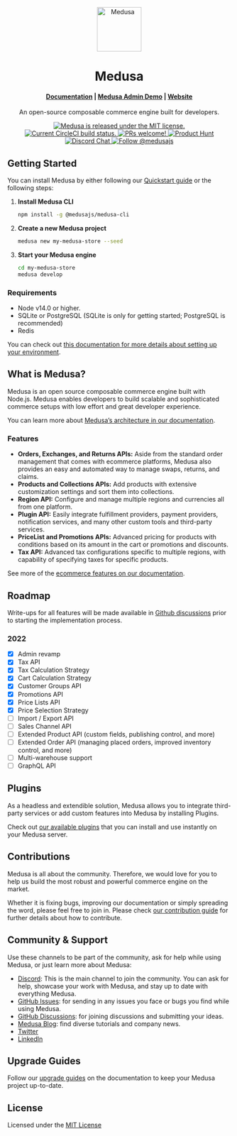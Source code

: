 <p align="center">
  <a href="https://www.medusajs.com">
    <img alt="Medusa" src="https://user-images.githubusercontent.com/7554214/153162406-bf8fd16f-aa98-4604-b87b-e13ab4baf604.png" width="100" />
  </a>
</p>
<h1 align="center">
  Medusa
</h1>

<h4 align="center">
  <a href="https://docs.medusajs.com">Documentation</a> |
  <a href="https://demo.medusajs.com/">Medusa Admin Demo</a> |
  <a href="https://www.medusajs.com">Website</a>
</h4>

<p align="center">
An open-source composable commerce engine built for developers.
</p>
<p align="center">
  <a href="https://github.com/medusajs/medusa/blob/master/LICENSE">
    <img src="https://img.shields.io/badge/license-MIT-blue.svg" alt="Medusa is released under the MIT license." />
  </a>
  <a href="https://circleci.com/gh/medusajs/medusa">
    <img src="https://circleci.com/gh/medusajs/medusa.svg?style=shield" alt="Current CircleCI build status." />
  </a>
  <a href="https://github.com/medusajs/medusa/blob/master/CONTRIBUTING.md">
    <img src="https://img.shields.io/badge/PRs-welcome-brightgreen.svg?style=flat" alt="PRs welcome!" />
  </a>
    <a href="https://www.producthunt.com/posts/medusa"><img src="https://img.shields.io/badge/Product%20Hunt-%231%20Product%20of%20the%20Day-%23DA552E" alt="Product Hunt"></a>
  <a href="https://discord.gg/xpCwq3Kfn8">
    <img src="https://img.shields.io/badge/chat-on%20discord-7289DA.svg" alt="Discord Chat" />
  </a>
  <a href="https://twitter.com/intent/follow?screen_name=medusajs">
    <img src="https://img.shields.io/twitter/follow/medusajs.svg?label=Follow%20@medusajs" alt="Follow @medusajs" />
  </a>
</p>

## Getting Started

You can install Medusa by either following our [Quickstart guide](https://docs.medusajs.com/quickstart/quick-start) or the following steps:

1. **Install Medusa CLI**

    ```bash
    npm install -g @medusajs/medusa-cli
    ```

2. **Create a new Medusa project**

    ```bash
    medusa new my-medusa-store --seed
    ```

3. **Start your Medusa engine**

    ```bash
    cd my-medusa-store
    medusa develop
    ```

### Requirements

- Node v14.0 or higher.
- SQLite or PostgreSQL (SQLite is only for getting started; PostgreSQL is recommended)
- Redis

You can check out [this documentation for more details about setting up your environment](https://docs.medusajs.com/tutorial/set-up-your-development-environment).

## What is Medusa?

Medusa is an open source composable commerce engine built with Node.js. Medusa enables developers to build scalable and sophisticated commerce setups with low effort and great developer experience.

You can learn more about [Medusa’s architecture in our documentation](https://docs.medusajs.com/introduction).

### Features

- **Orders, Exchanges, and Returns APIs:** Aside from the standard order management that comes with ecommerce platforms, Medusa also provides an easy and automated way to manage swaps, returns, and claims.
- **Products and Collections APIs:** Add products with extensive customization settings and sort them into collections.
- **Region API:** Configure and manage multiple regions and currencies all from one platform.
- **Plugin API:** Easily integrate fulfillment providers, payment providers, notification services, and many other custom tools and third-party services.
- ****PriceList and Promotions APIs:**** Advanced pricing for products with conditions based on its amount in the cart or promotions and discounts.
- **Tax API:** Advanced tax configurations specific to multiple regions, with capability of specifying taxes for specific products.

See more of the [ecommerce features on our documentation](https://docs.medusajs.com/#features).

## Roadmap

Write-ups for all features will be made available in [Github discussions](https://github.com/medusajs/medusa/discussions) prior to starting the implementation process.

### **2022**

- [x]  Admin revamp
- [x]  Tax API
- [x]  Tax Calculation Strategy
- [x]  Cart Calculation Strategy
- [x]  Customer Groups API
- [x]  Promotions API
- [x]  Price Lists API
- [x]  Price Selection Strategy
- [ ]  Import / Export API
- [ ]  Sales Channel API
- [ ]  Extended Product API (custom fields, publishing control, and more)
- [ ]  Extended Order API (managing placed orders, improved inventory control, and more)
- [ ]  Multi-warehouse support
- [ ]  GraphQL API

## Plugins

As a headless and extendible solution, Medusa allows you to integrate third-party services or add custom features into Medusa by installing Plugins.

Check out [our available plugins](https://github.com/medusajs/medusa/tree/master/packages) that you can install and use instantly on your Medusa server.

## Contributions

Medusa is all about the community. Therefore, we would love for you to help us build the most robust and powerful commerce engine on the market.

Whether it is fixing bugs, improving our documentation or simply spreading the word, please feel free to join in. Please check [our contribution guide](https://github.com/medusajs/medusa/blob/master/CONTRIBUTING.md) for further details about how to contribute.

## Community & Support

Use these channels to be part of the community, ask for help while using Medusa, or just learn more about Medusa:

- [Discord](https://discord.gg/medusajs): This is the main channel to join the community. You can ask for help, showcase your work with Medusa, and stay up to date with everything Medusa.
- [GitHub Issues](https://github.com/medusajs/medusa/issues): for sending in any issues you face or bugs you find while using Medusa.
- [GitHub Discussions](https://github.com/medusajs/medusa/discussions): for joining discussions and submitting your ideas.
- [Medusa Blog](https://medusajs.com/blog/): find diverse tutorials and company news.
- [Twitter](https://twitter.com/medusajs)
- [LinkedIn](https://www.linkedin.com/company/medusajs)

## Upgrade Guides

Follow our [upgrade guides](https://docs.medusajs.com/advanced/backend/upgrade-guides/) on the documentation to keep your Medusa project up-to-date.

## License

Licensed under the [MIT License](https://github.com/medusajs/medusa/blob/master/LICENSE)
